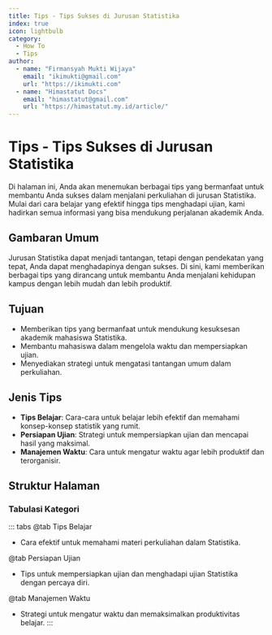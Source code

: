 ```yaml
--- 
title: Tips - Tips Sukses di Jurusan Statistika
index: true
icon: lightbulb
category:
  - How To
  - Tips
author:
  - name: "Firmansyah Mukti Wijaya"
    email: "ikimukti@gmail.com"
    url: "https://ikimukti.com"
  - name: "Himastatut Docs"
    email: "himastatut@gmail.com"
    url: "https://himastatut.my.id/article/"
--- 
```


# Tips - Tips Sukses di Jurusan Statistika

Di halaman ini, Anda akan menemukan berbagai tips yang bermanfaat untuk membantu Anda sukses dalam menjalani perkuliahan di jurusan Statistika. Mulai dari cara belajar yang efektif hingga tips menghadapi ujian, kami hadirkan semua informasi yang bisa mendukung perjalanan akademik Anda.

## Gambaran Umum

Jurusan Statistika dapat menjadi tantangan, tetapi dengan pendekatan yang tepat, Anda dapat menghadapinya dengan sukses. Di sini, kami memberikan berbagai tips yang dirancang untuk membantu Anda menjalani kehidupan kampus dengan lebih mudah dan lebih produktif.

## Tujuan
- Memberikan tips yang bermanfaat untuk mendukung kesuksesan akademik mahasiswa Statistika.
- Membantu mahasiswa dalam mengelola waktu dan mempersiapkan ujian.
- Menyediakan strategi untuk mengatasi tantangan umum dalam perkuliahan.

## Jenis Tips
- **Tips Belajar**: Cara-cara untuk belajar lebih efektif dan memahami konsep-konsep statistik yang rumit.
- **Persiapan Ujian**: Strategi untuk mempersiapkan ujian dan mencapai hasil yang maksimal.
- **Manajemen Waktu**: Cara untuk mengatur waktu agar lebih produktif dan terorganisir.

## Struktur Halaman

<Catalog />

### Tabulasi Kategori

::: tabs
@tab Tips Belajar
- Cara efektif untuk memahami materi perkuliahan dalam Statistika.

@tab Persiapan Ujian
- Tips untuk mempersiapkan ujian dan menghadapi ujian Statistika dengan percaya diri.

@tab Manajemen Waktu
- Strategi untuk mengatur waktu dan memaksimalkan produktivitas belajar.
:::


<GitContributors />
<GitChangelog />